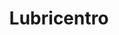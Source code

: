 ---
title: "Lubricentro"
url: /jose-leon-suarez/lubricentro-226-el-zorzal/
shop: reparación de automóviles
---